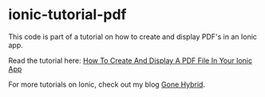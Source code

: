 # ionic-tutorial-pdf

This code is part of a tutorial on how to create and display PDF's in an Ionic app.

Read the tutorial here: [How To Create And Display A PDF File In Your Ionic App](http://gonehybrid.com/how-to-create-and-display-a-pdf-file-in-your-ionic-app/)

For more tutorials on Ionic, check out my blog [Gone Hybrid](http://gonehybrid.com).
